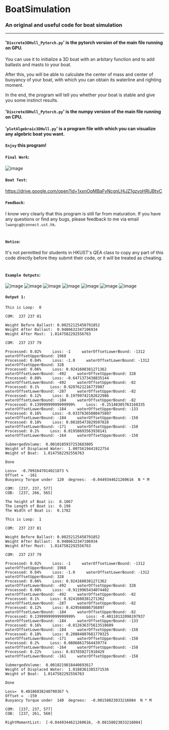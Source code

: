 # BoatSimulation
### An original and useful code for boat simulation

-----------------------------------------------------

####        '`Discrete3DHull_Pytorch.py`' is the pytorch version of the main file running on GPU. <br>
    
You can use it to initialize a 3D boat with an arbitary function and to add ballasts and masts to your boat. 
    
After this, you will be able to calculate the center of mass and center of buoyancy of your boat, with which you can obtain its waterline and righting moment. 
    
In the end, the program will tell you whether your boat is stable and give you some instinct results.<br>

####        '`Discrete3DHull_Pytorch.py`' is the numpy version of the main file running on CPU. <br>

####        '`plotAlgebraic3DHull.py`' is a program file with which you can visualize any algebric boat you want.<br>

####        `Enjoy` this program! <br>


####    `Final Work`:
![image](https://github.com/NoOneUST/BoatSimulation/blob/master/images/8.jpg)


####    `Boat Test`:
https://drive.google.com/open?id=1xxnOqMBaFyNcgnLHjJZ1gzvoHRIJBtvC


####    `Feedback`:
I know very clearly that this program is still far from maturation. If you have any questions or find any bugs, please feedback to me via email `lwangcg@connect.ust.hk`.<br><br>


####    `Notice`:

It's not permitted for students in HKUST's QEA class to copy any part of this code directly before they submit their code, or it will be treated as cheating.<br><br>


####    `Example Outputs`:

![image](https://github.com/NoOneUST/BoatSimulation/blob/master/images/1.png)
![image](https://github.com/NoOneUST/BoatSimulation/blob/master/images/2.png)
![image](https://github.com/NoOneUST/BoatSimulation/blob/master/images/3.png)
![image](https://github.com/NoOneUST/BoatSimulation/blob/master/images/4.png)
![image](https://github.com/NoOneUST/BoatSimulation/blob/master/images/5.png)
![image](https://github.com/NoOneUST/BoatSimulation/blob/master/images/6.png)
![image](https://github.com/NoOneUST/BoatSimulation/blob/master/images/7.png)<br>

####    `Output 1:`
    This is Loop:  0
    
    COM:  237 237 81
    
    Weight Before Ballast: 0.00252125458791852
    Weight After Ballast:  0.9486632347106934
    Weight After Mast:  1.0147582292556763
    
    COM:  237 237 79 
    
    Processed: 0.02%     Loss: -1     waterOffsetLowerBound: -1312     waterOffsetUpperBound: 1968
    Processed: 0.04%     Loss: -1.0     waterOffsetLowerBound: -1312     waterOffsetUpperBound: 328
    Processed: 0.06%     Loss: 0.9241608381271362     waterOffsetLowerBound: -492     waterOffsetUpperBound: 328
    Processed: 0.08%     Loss: -0.6471373438835144     waterOffsetLowerBound: -492     waterOffsetUpperBound: -82
    Processed: 0.1%     Loss: 0.9207621216773987     waterOffsetLowerBound: -287     waterOffsetUpperBound: -82
    Processed: 0.12%     Loss: 0.19799742102622986     waterOffsetLowerBound: -184     waterOffsetUpperBound: -82
    Processed: 0.13999999999999999%     Loss: -0.25148385763168335     waterOffsetLowerBound: -184     waterOffsetUpperBound: -133
    Processed: 0.16%     Loss: -0.03376365080475807     waterOffsetLowerBound: -184     waterOffsetUpperBound: -158
    Processed: 0.18%     Loss: 0.08185473829507828     waterOffsetLowerBound: -171     waterOffsetUpperBound: -158
    Processed: 0.2%     Loss: 0.01958693563938141     waterOffsetLowerBound: -164     waterOffsetUpperBound: -158
    
    SubmergedVolume:  0.0010105937253683805
    Weight of Displaced Water:  1.0075619441922754
    Weight of Boat:  1.0147582292556763
    
    Done 
    
    Loss=  -0.7091647014021873 % 
    Offset =  -161
    Buoyancy Torque under  120  degrees:  -0.0449344621260616  N * M
    
    COM:  [237, 237, 577]
    COB:  [237, 266, 565]

    The height of Boat is:  0.1067
    The Length of Boat is:  0.198
    The Width of Boat is:  0.1782
    
    This is Loop:  1
    
    COM:  237 237 81
    
    Weight Before Ballast: 0.00252125458791852
    Weight After Ballast:  0.9486632347106934
    Weight After Mast:  1.0147582292556763
    
    COM:  237 237 79 
    
    Processed: 0.02%     Loss: -1     waterOffsetLowerBound: -1312     waterOffsetUpperBound: 1968
    Processed: 0.04%     Loss: -1.0     waterOffsetLowerBound: -1312     waterOffsetUpperBound: 328
    Processed: 0.06%     Loss: 0.9241608381271362     waterOffsetLowerBound: -492     waterOffsetUpperBound: 328
    Processed: 0.08%     Loss: -0.9119965434074402     waterOffsetLowerBound: -492     waterOffsetUpperBound: -82
    Processed: 0.1%     Loss: 0.9241608381271362     waterOffsetLowerBound: -287     waterOffsetUpperBound: -82
    Processed: 0.12%     Loss: 0.429568886756897     waterOffsetLowerBound: -184     waterOffsetUpperBound: -82
    Processed: 0.13999999999999999%     Loss: -0.40110132098197937     waterOffsetLowerBound: -184     waterOffsetUpperBound: -133
    Processed: 0.16%     Loss: -0.012636375613510609     waterOffsetLowerBound: -184     waterOffsetUpperBound: -158
    Processed: 0.18%     Loss: 0.20884087681770325     waterOffsetLowerBound: -171     waterOffsetUpperBound: -158
    Processed: 0.2%     Loss: 0.08868617564439774     waterOffsetLowerBound: -164     waterOffsetUpperBound: -158
    Processed: 0.22%     Loss: 0.037850271910429     waterOffsetLowerBound: -161     waterOffsetUpperBound: -158
    
    SubmergedVolume:  0.0010219018440693617
    Weight of Displaced Water:  1.0188361385371536
    Weight of Boat:  1.0147582292556763
    
    Done 
    
    Loss=  0.40186038240790367 % 
    Offset =  -159
    Buoyancy Torque under  140  degrees:  -0.08158023033216084  N * M
    
    COM:  [237, 237, 577]
    COB:  [237, 261, 560]
    
    RightMomentList:  [-0.0449344621260616, -0.08158023033216084]
